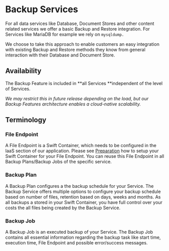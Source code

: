 # Backup Services

For all data services like Database, Document Stores and other content related services we offer a basic Backup and Restore integration. For Services like MariaDB for example we rely on `mysqldump.`

We choose to take this approach to enable customers an easy integration with existing Backup and Restore methods they know from general interaction with their Database and Document Store.

## Availability

The Backup Feature is included in **all Services **independent of the level of Services.

_We may restrict this in future release depending on the load, but our Backup Features architecture enables a cloud-native scalability._

## Terminology

### File Endpoint

A File Endpoint is a Swift Container, which needs to be configured in the IaaS section of our application. Please see [Preparation](/paas/services/backup/preparation.md) how to setup your Swift Container for your File Endpoint. You can reuse this File Endpoint in all Backup Plans/Backup Jobs of the specific service.

### Backup Plan

A Backup Plan configures a the backup schedule for your Service. The Backup Service offers multiple options to configure your backup schedule based on number of files, retention based on days, weeks and months. As all backups a stored in your Swift Container, you have full control over your costs the all files being created by the Backup Service.

### Backup Job

A Backup Job is an executed backup of your Service. The Backup Job contains all essential information regarding the backup task like start time, execution time, File Endpoint and possible error/success messages.



